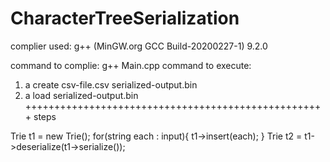 # CharacterTreeSerialization

complier used: g++ (MinGW.org GCC Build-20200227-1) 9.2.0

command to complie: g++ Main.cpp
command to execute: 
1. a create csv-file.csv serialized-output.bin
2. a load serialized-output.bin
++++++++++++++++++++++++++++++++++++++++++++++++++++
steps

Trie t1 = new Trie();
for(string each : input){
  t1->insert(each);
}
Trie t2 = t1->deserialize(t1->serialize());

  
